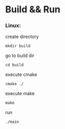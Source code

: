 # Build && Run

### Linux:
create directory
```
mkdir build
```
go to build dir
```
cd build 
```

execute cmake 
```
cmake ./
```

execute make
```
make
```

run
```
./main
```